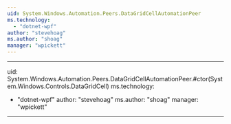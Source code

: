 ```yaml
---
uid: System.Windows.Automation.Peers.DataGridCellAutomationPeer
ms.technology: 
  - "dotnet-wpf"
author: "stevehoag"
ms.author: "shoag"
manager: "wpickett"
---
```


---
uid: System.Windows.Automation.Peers.DataGridCellAutomationPeer.#ctor(System.Windows.Controls.DataGridCell)
ms.technology: 
  - "dotnet-wpf"
author: "stevehoag"
ms.author: "shoag"
manager: "wpickett"
---

